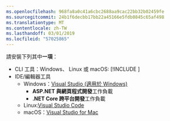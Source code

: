 ```yaml
---
ms.openlocfilehash: 968fa8a0c41a6cbc2688aa9cac22bb32b02459fe
ms.sourcegitcommit: 24b1f6decbb17bb22a45166e5fdb0845c65af498
ms.translationtype: MT
ms.contentlocale: zh-TW
ms.lasthandoff: 03/01/2019
ms.locfileid: "57025865"
---
```

請安裝下列其中**一項**：

* CLI 工具：Windows、 Linux 或 macOS: [!INCLUDE [](~/includes/net-core-sdk-download-link.md)]
* IDE/編輯器工具
  * Windows：[Visual Studio (適用於 Windows)](https://www.microsoft.com/net/download/windows)
    * **ASP.NET 與網頁程式開發**工作負載
    * **.NET Core 跨平台開發**工作負載
  * Linux:[Visual Studio Code](https://www.microsoft.com/net/download/linux)
  * macOS：[Visual Studio for Mac](https://www.microsoft.com/net/download/macos)
